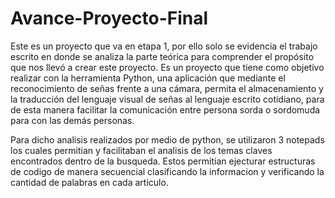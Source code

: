 # Avance-Proyecto-Final
Este es un proyecto que va en etapa 1, por ello solo se evidencia el trabajo escrito en donde se analiza la parte teórica para comprender el propósito que nos llevó a crear este proyecto.
Es un proyecto que tiene como objetivo realizar con la herramienta Python, una aplicación que mediante el reconocimiento de señas frente a una cámara, permita el almacenamiento y la traducción del lenguaje visual de señas al lenguaje escrito cotidiano, para de esta manera facilitar la comunicación entre persona sorda o sordomuda para con las demás personas.

Para dicho analisis realizados por medio de python, se utilizaron 3 notepads los cuales permitian y facilitaban el analisis de los temas claves encontrados dentro de la busqueda.
Estos permitian ejecturar estructuras de codigo de manera secuencial clasificando la informacion y verificando la cantidad de palabras en cada articulo.
